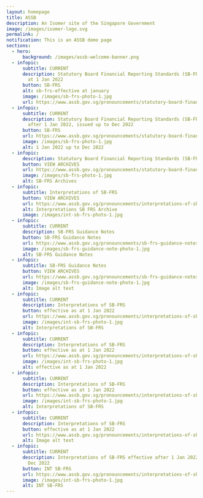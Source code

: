```yaml
---
layout: homepage
title: ASSB
description: An Isomer site of the Singapore Government
image: /images/isomer-logo.svg
permalink: /
notification: This is an ASSB demo page
sections:
  - hero:
      background: /images/assb-welcome-banner.png
  - infopic:
      subtitle: CURRENT
      description: Statutory Board Financial Reporting Standards (SB-FRS) effective as
        at 1 Jan 2022
      button: SB-FRS
      alt: sb-frs-effective at january
      image: /images/sb-frs-photo-1.jpg
      url: https://www.assb.gov.sg/pronouncements/statutory-board-financial-reporting-standards-(sb-frs)/current/sb-frs-(effective-as-at-1-january-2022)
  - infopic:
      subtitle: CURRENT
      description: Statutory Board Financial Reporting Standards (SB-FRS) effective
        after 1 Jan 2022, issued up to Dec 2022
      button: SB-FRS
      url: https://www.assb.gov.sg/pronouncements/statutory-board-financial-reporting-standards-(sb-frs)/current/sb-frs-(effective-after-1-january-2022-issued-up-to-december-2022)
      image: /images/sb-frs-photo-1.jpg
      alt: 1 Jan 2022 up to Dec 2022
  - infopic:
      description: Statutory Board Financial Reporting Standards (SB-FRS)
      button: VIEW ARCHIVES
      url: https://www.assb.gov.sg/pronouncements/statutory-board-financial-reporting-standards-(sb-frs)/archives
      image: /images/sb-frs-photo-1.jpg
      alt: SB-FRS Archives
  - infopic:
      subtitle: Interpretations of SB-FRS
      button: VIEW ARCHIVES
      url: https://www.assb.gov.sg/pronouncements/interpretations-of-sb-frs/archives
      alt: Interpretations SB FRS Archive
      image: /images/int-sb-frs-photo-1.jpg
  - infopic:
      subtitle: CURRENT
      description: SB-FRS Guidance Notes
      button: SB-FRS Guidance Notes
      url: https://www.assb.gov.sg/pronouncements/sb-frs-guidance-notes/current
      image: /images/sb-frs-guidance-note-photo-1.jpg
      alt: SB-FRS Guidance Notes
  - infopic:
      subtitle: SB-FRS Guidance Notes
      button: VIEW ARCHIVES
      url: https://www.assb.gov.sg/pronouncements/sb-frs-guidance-notes/archives
      image: /images/sb-frs-guidance-note-photo-1.jpg
      alt: Image alt text
  - infopic:
      subtitle: CURRENT
      description: Interpretations of SB-FRS
      button: effective as at 1 Jan 2022
      url: https://www.assb.gov.sg/pronouncements/interpretations-of-sb-frs/current/int-sb-frs-(effective-as-at-1-january-2022)
      image: /images/int-sb-frs-photo-1.jpg
      alt: Interpretations of SB-FRS
  - infopic:
      subtitle: CURRENT
      description: Interpretations of SB-FRS
      button: effective as at 1 Jan 2022
      url: https://www.assb.gov.sg/pronouncements/interpretations-of-sb-frs/current/int-sb-frs-(effective-as-at-1-january-2022)
      image: /images/int-sb-frs-photo-1.jpg
      alt: effective as at 1 Jan 2022
  - infopic:
      subtitle: CURRENT
      description: Interpretations of SB-FRS
      button: effective as at 1 Jan 2022
      url: https://www.assb.gov.sg/pronouncements/interpretations-of-sb-frs/current/int-sb-frs-(effective-after-1-january-2021-issued-up-to-december-2022)
      image: /images/int-sb-frs-photo-1.jpg
      alt: Interpretations of SB-FRS
  - infopic:
      subtitle: CURRENT
      description: Interpretations of SB-FRS
      button: effective as at 1 Jan 2022
      url: https://www.assb.gov.sg/pronouncements/interpretations-of-sb-frs/current/int-sb-frs-(effective-as-at-1-january-2022)
      alt: Image alt text
  - infopic:
      subtitle: CURRENT
      description: Interpretations of SB-FRS effective after 1 Jan 2022, issued up to
        Dec 2022
      button: INT SB-FRS
      url: https://www.assb.gov.sg/pronouncements/interpretations-of-sb-frs/current/int-sb-frs-(effective-after-1-january-2021-issued-up-to-december-2022)
      image: /images/int-sb-frs-photo-1.jpg
      alt: INT SB-FRS
---
```

